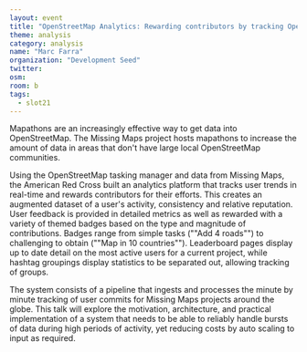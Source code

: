 ```yaml
---
layout: event
title: "OpenStreetMap Analytics: Rewarding contributors by tracking OpenStreetMap in real-time"
theme: analysis
category: analysis
name: "Marc Farra"
organization: "Development Seed"
twitter:
osm:
room: b
tags:
  - slot21
---
```


Mapathons are an increasingly effective way to get data into OpenStreetMap. The Missing Maps project hosts mapathons to increase the amount of data in areas that don't have large local OpenStreetMap communities.

Using the OpenStreetMap tasking manager and data from Missing Maps, the American Red Cross built an analytics platform that tracks user trends in real-time and rewards contributors for their efforts. This creates an augmented dataset of a user's activity, consistency and relative reputation. User feedback is provided in detailed metrics as well as rewarded with a variety of themed badges based on the type and magnitude of contributions. Badges range from simple tasks (""Add 4 roads"") to challenging to obtain (""Map in 10 countries""). Leaderboard pages display up to date detail on the most active users for a current project, while hashtag groupings display statistics to be separated out, allowing tracking of groups.

The system consists of a pipeline that ingests and processes the minute by minute tracking of user commits for Missing Maps projects around the globe. This talk will explore the motivation, architecture, and practical implementation of a system that needs to be able to reliably handle bursts of data during high periods of activity, yet reducing costs by auto scaling to input as required.
